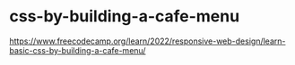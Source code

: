 # css-by-building-a-cafe-menu
https://www.freecodecamp.org/learn/2022/responsive-web-design/learn-basic-css-by-building-a-cafe-menu/
